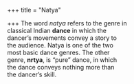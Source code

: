 +++
title = "Natya"

+++
The word *natya* refers to the genre in  
classical Indian **dance** in which the  
dancer’s movements convey a story to  
the audience. Natya is one of the two  
most basic dance genres. The other  
genre, **nrtya**, is “pure” dance, in which  
the dance conveys nothing more than  
the dancer’s skill.